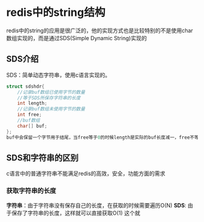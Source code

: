# redis中的string结构
redis中的string的应用是很广泛的，他的实现方式也是比较特别的不是使用char数组实现的，而是通过SDS(Simple Dynamic String)实现的
## SDS介绍
SDS：简单动态字符串，使用c语言实现的。
```c
struct sdshdr{
    //记录buf数组已使用字节的数量
    //等于SDS所保存字符串的长度
    int length; 
    //记录buf数组未使用字节的数量
    int free;
    //buf数组
    char[] buf;
};
buf中会保留一个字节用于结尾，当free等于0的时候length是实际的buf长度减一，free不等于0的时候length+free等于buf的长度
```
## SDS和字符串的区别
c语言中的普通字符串不能满足redis的高效，安全，功能方面的需求
### 获取字符串的长度
**字符串**：由于字符串没有保存自己的长度，在获取的时候需要遍历O(N)
**SDS**: 由于保存了字符串的长度，这样就可以直接获取O(1)
这个就


















